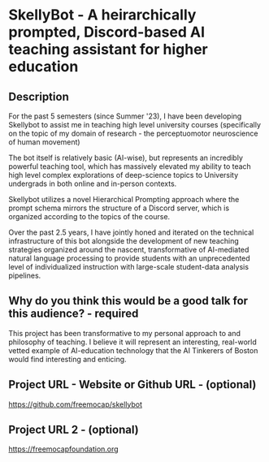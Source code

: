 # SkellyBot - A heirarchically prompted, Discord-based AI teaching assistant for higher education

## Description
For the past 5 semesters (since Summer '23), I have been developing Skellybot to assist me in teaching high level university courses (specifically on the topic of my domain of research - the perceptuomotor neuroscience of human movement) 

The bot itself is relatively basic (AI-wise), but represents an incredibly powerful teaching tool, which has massively elevated my ability to teach high level complex explorations of deep-science topics to University undergrads in both online and in-person contexts. 

Skellybot utilizes a novel Hierarchical Prompting approach where the prompt schema mirrors the structure of a Discord server, which is organized according to the topics of the course. 

Over the past 2.5 years, I have jointly honed and iterated on the technical infrastructure of this bot alongside the development of new teaching strategies organized around the nascent, transformative of AI-mediated natural language processing to provide students with an unprecedented level of individualized instruction with large-scale student-data analysis pipelines. 

##  Why do you think this would be a good talk for this audience? - required 

This project has been transformative to my personal approach to and philosophy of teaching. I believe it will represent an interesting, real-world vetted example of AI-education technology that the AI Tinkerers of Boston would find interesting and enticing. 

##  Project URL - Website or Github URL - (optional) 
https://github.com/freemocap/skellybot

## Project URL 2 - (optional) 
https://freemocapfoundation.org